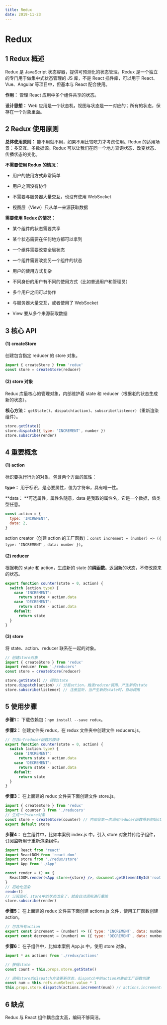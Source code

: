 ```yaml
---
title: Redux
date: 2019-11-23
---
```


# Redux

## 1 Redux 概述

Redux 是 JavaScript 状态容器，提供可预测化的状态管理。Redux 是一个独立的专门用于做集中式状态管理的 JS 库，不是 React 插件库，可以用于 React、Vue、Angular 等项目中，但基本与 React 配合使用。

**作用：** 管理 React 应用中多个组件共享的状态。

**设计思想：** Web 应用是一个状态机，视图与状态是一一对应的；所有的状态，保存在一个对象里面。

## 2 Redux 使用原则

**总体使用原则：** 能不用就不用，如果不用比较吃力才考虑使用。Redux 的适用场景：多交互、多数据源。Redux 可以让我们在同一个地方查询状态、改变状态、传播状态的变化。

**不需要使用 Redux 的情况：**

* 用户的使用方式非常简单

* 用户之间没有协作

* 不需要与服务器大量交互，也没有使用 WebSocket

* 视图层（View）只从单一来源获取数据

**需要使用 Redux 的情况：**

* 某个组件的状态需要共享

* 某个状态需要在任何地方都可以拿到

* 一个组件需要改变全局状态

* 一个组件需要改变另一个组件的状态

* 用户的使用方式复杂

* 不同身份的用户有不同的使用方式（比如普通用户和管理员）

* 多个用户之间可以协作

* 与服务器大量交互，或者使用了 WebSocket

* View 要从多个来源获取数据

## 3 核心 API

#### (1) createStore

创建包含指定 reducer 的 store 对象。

```jsx
import { createStore } from 'redux'
const store = createStore(reducer) 
```

#### (2) store 对象

Redux 库最核心的管理对象，内部维护着 state 和 reducer（根据老的状态生成新的状态）。

**核心方法：** `getState()`、`dispatch(action)`、`subscribe(listener)`（重新渲染组件）。

```jsx
store.getState()
store.dispatch({ type: 'INCREMENT', number })
store.subscribe(render)
```

## 4 重要概念

#### (1) action

标识要执行行为的对象，包含两个方面的属性：

**type：** 用于标识，是必要属性，值为字符串，具有唯一性。

**data： **可选属性，属性名随意，data 是我取的属性名，它是一个数据，值类型任意。

```jsx
const action = {
  type: 'INCREMENT',
  data: 2,
}
```

action creator（创建 action 的工厂函数）：`const increment = (number) => ({ type: 'INCREMENT', data: number })`。

#### (2) reducer

根据老的 state 和 action，生成新的 state 的**纯函数**。返回新的状态，不修改原来的状态。

```jsx
export function counter(state = 0, action) {
  switch (action.type) {
    case 'INCREMENT':
      return state + action.data
    case 'DECREMENT':
      return state - action.data
    default:
      return state
  }
}
```

#### (3) store

将 state、action、reducer 联系在一起的对象。

```jsx
// 创建store对象
import { createStore } from 'redux'
import reducer from './reducers'
const store = createStore(reducer)

store.getState() // 得到state
store.dispatch(action) // 分发action，触发reducer调用，产生新的state
store.subscribe(listener) // 注册监听，当产生新的state时，自动调用
```

## 5 使用步骤

**步骤1：** 下载依赖包：`npm install --save redux`。

**步骤2：** 创建文件夹 redux，在 redux 文件夹中创建文件 reducers.js。

```jsx
// 包含n个reducer函数的模块
export function counter(state = 0, action) {
  switch (action.type) {
    case 'INCREMENT':
      return state + action.data
    case 'DECREMENT':
      return state - action.data
    default:
      return state
  }
}
```

**步骤3：** 在上面建的 redux 文件夹下面创建文件 store.js。

```jsx
import { createStore } from 'redux'
import { counter } from './reducers'
// 生成一个store对象
const store = createStore(counter) // 内部会第一次调用reducer函数得到初始state
export default store
```

**步骤4：** 在主组件中，比如本案例 index.js 中，引入 store 对象并传给子组件，订阅监听用于重新渲染组件。

```jsx
import React from 'react'
import ReactDOM from 'react-dom'
import store from './redux/store'
import App from './App'

const render = () => {
  ReactDOM.render(<App store={store} />, document.getElementById('root'))
}
// 初始化渲染
render()
// 订阅监听，store中的状态改变了，就会自动调用进行重绘
store.subscribe(render)
```

**步骤5：** 在上面建的 redux 文件夹下面创建 actions.js 文件，使用工厂函数创建 action。

```jsx
// 包含所有action
export const increment = (number) => ({ type: 'INCREMENT', data: number })
export const decrement = (number) => ({ type: 'DECREMENT', data: number })
```

**步骤6：** 在子组件中，比如本案例 App.js 中，使用 store 对象。

```jsx
import * as actions from './redux/actions'

// 获得state
const count = this.props.store.getState()

// 调用store的dispatch方法更新状态，dispatch中的action对象由工厂函数创建
const num = this.refs.numSelect.value * 1
this.props.store.dispatch(actions.increment(num)) // actions.increment(num)生成action对象
```

## 6 缺点

Redux 与 React 组件耦合度太高，编码不够简洁。
